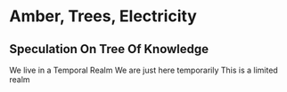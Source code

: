 # Amber, Trees, Electricity
## Speculation On Tree Of Knowledge

We live in a Temporal Realm
We are just here temporarily
This is a limited realm

